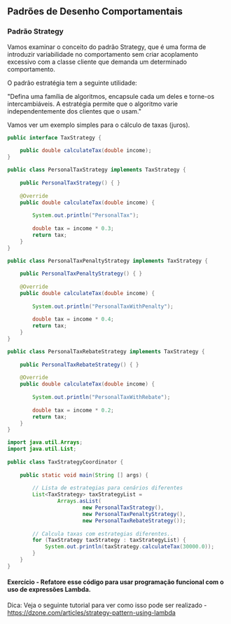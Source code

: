 
## Padrões de Desenho Comportamentais 

### Padrão Strategy

Vamos examinar o conceito do padrão Strategy, que é uma forma de introduzir variabilidade no comportamento 
sem criar acoplamento excessivo com a classe cliente que demanda um determinado comportamento.

O padrão estratégia tem a seguinte utilidade:

"Defina uma família de algoritmos, encapsule cada um deles e torne-os intercambiáveis. A estratégia permite que o algoritmo varie independentemente dos clientes que o usam."

Vamos ver um exemplo simples para o cálculo de taxas (juros).

```java
public interface TaxStrategy {
 
    public double calculateTax(double income);
}

public class PersonalTaxStrategy implements TaxStrategy {
 
    public PersonalTaxStrategy() { }
 
    @Override
    public double calculateTax(double income) {
 
        System.out.println("PersonalTax");
 
        double tax = income * 0.3;
        return tax;
    }
}

public class PersonalTaxPenaltyStrategy implements TaxStrategy {
 
    public PersonalTaxPenaltyStrategy() { }
 
    @Override
    public double calculateTax(double income) {
 
        System.out.println("PersonalTaxWithPenalty");
 
        double tax = income * 0.4;
        return tax;
    }
}

public class PersonalTaxRebateStrategy implements TaxStrategy {
 
    public PersonalTaxRebateStrategy() { }
 
    @Override
    public double calculateTax(double income) {
 
        System.out.println("PersonalTaxWithRebate");
 
        double tax = income * 0.2;
        return tax;
    }
}

import java.util.Arrays;
import java.util.List;
 
public class TaxStrategyCoordinator {
 
    public static void main(String [] args) {
 
        // Lista de estrategias para cenários diferentes
        List<TaxStrategy> taxStrategyList =
                Arrays.asList(
                        new PersonalTaxStrategy(),
                        new PersonalTaxPenaltyStrategy(),
                        new PersonalTaxRebateStrategy());
 
        // Calcula taxas com estrategias diferentes..
        for (TaxStrategy taxStrategy : taxStrategyList) {
            System.out.println(taxStrategy.calculateTax(30000.0));
        }
    }
}

````

#### Exercício  - Refatore esse código para usar programação funcional com o uso de expressões Lambda.

Dica: Veja o seguinte tutorial para ver como isso pode ser realizado - 
https://dzone.com/articles/strategy-pattern-using-lambda
